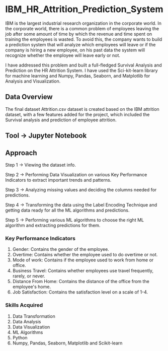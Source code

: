 # IBM_HR_Attrition_Prediction_System
IBM is the largest industrial research organization in the corporate world. In the corporate world, there is a common problem of employees leaving the job after some amount of time by which the revenue and time spent on training the employees is wasted. To avoid this, the company wants to build a prediction system that will analyze which employees will leave or if the company is hiring a new employee, on his past data the system will recognize whether the employee will leave early or not.

I have addressed this problem and built a full-fledged Survival Analysis and Prediction on the HR Attrition System. I have used the Sci-kit-learn library for machine learning and Numpy, Pandas, Seaborn, and Matplotlib for Analysis and Visualization. 

## Data Overview
The final dataset Attrition.csv dataset is created based on the IBM attrition dataset, with a few features added for the project, which included the Survival analysis and prediction of employee attrition.

## Tool -> Jupyter Notebook

## Approach
Step 1 -> Viewing the dataset info.

Step 2 -> Performing Data Visualization on various Key Performance Indicators to extract important trends and patterns.

Step 3 -> Analyzing missing values and deciding the columns needed for predictions.

Step 4 -> Transforming the data using the Label Encoding Technique and getting data ready for all the ML algorithms and predictions.

Step 5 -> Performing various ML algorithms to choose the right ML algorithm and extracting predictions for them.

### Key Performance Indicators
1. Gender: Contains the gender of the employee.
2. Overtime: Contains whether the employee used to do overtime or not.
3. Mode of work: Contains if the employee used to work from home or office.
4. Business Travel: Contains whether employees use travel frequently, rarely, or never.
5. Distance From Home: Contains the distance of the office from the employee's home.
6. Job Satisfaction: Contains the satisfaction level on a scale of 1-4.

### Skills Acquired
1. Data Transformation
2. Data Analysis
3. Data Visualization
4. ML Algorithms
5. Python
6. Numpy, Pandas, Seaborn, Matplotlib and Scikit-learn
